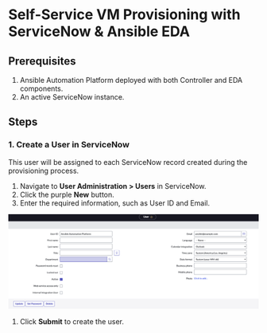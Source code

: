 # Self-Service VM Provisioning with ServiceNow & Ansible EDA

## Prerequisites

1. Ansible Automation Platform deployed with both Controller and EDA components.
2. An active ServiceNow instance.

## Steps

### 1. Create a User in ServiceNow

This user will be assigned to each ServiceNow record created during the provisioning process.

1. Navigate to **User Administration > Users** in ServiceNow.
2. Click the purple **New** button.
3. Enter the required information, such as User ID and Email.

![ServiceNow User](images/image1.png)

1. Click **Submit** to create the user.